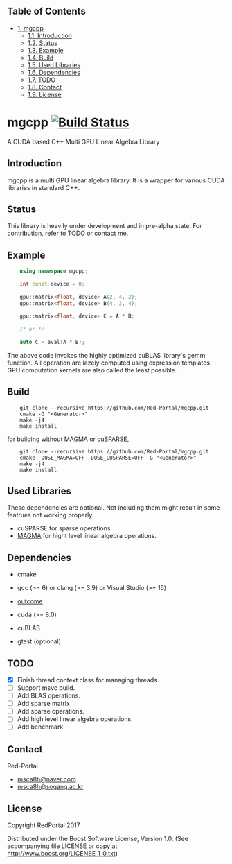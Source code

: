 <div id="table-of-contents">
<h2>Table of Contents</h2>
<div id="text-table-of-contents">
<ul>
<li><a href="#sec-1">1. mgcpp</a>
<ul>
<li><a href="#sec-1-1">1.1. Introduction</a></li>
<li><a href="#sec-1-2">1.2. Status</a></li>
<li><a href="#sec-1-3">1.3. Example</a></li>
<li><a href="#sec-1-4">1.4. Build</a></li>
<li><a href="#sec-1-5">1.5. Used Libraries</a></li>
<li><a href="#sec-1-6">1.6. Dependencies</a></li>
<li><a href="#sec-1-7">1.7. <span class="todo TODO">TODO</span> </a></li>
<li><a href="#sec-1-8">1.8. Contact</a></li>
<li><a href="#sec-1-9">1.9. License</a></li>
</ul>
</li>
</ul>
</div>
</div>

# mgcpp<a id="sec-1" name="sec-1"></a> [![Build Status](https://travis-ci.org/Red-Portal/mgcpp.svg?branch=master)](https://travis-ci.org/Red-Portal/mgcpp)

A CUDA based C++ Multi GPU Linear Algebra Library

## Introduction<a id="sec-1-1" name="sec-1-1"></a>

mgcpp is a multi GPU linear algebra library.
It is a wrapper for various CUDA libraries in standard C++.

## Status<a id="sec-1-2" name="sec-1-2"></a>

This library is heavily under development and in pre-alpha state.
For contribution, refer to TODO or contact me.

## Example<a id="sec-1-3" name="sec-1-3"></a>

``` c++
    using namespace mgcpp;
    
    int const device = 0;
    
    gpu::matrix<float, device> A(2, 4, 2);
    gpu::matrix<float, device> B(4, 3, 4);
    
    gpu::matrix<float, device> C = A * B;
    
    /* or */
    
    auto C = eval(A * B);
```

The above code invokes the highly optimized cuBLAS library's gemm function.
All operation are lazely computed using expression templates.
GPU computation kernels are also called the least possible.

## Build<a id="sec-1-4" name="sec-1-4"></a>

``` shell
    git clone --recursive https://github.com/Red-Portal/mgcpp.git
    cmake -G "<Generator>"
    make -j4
    make install
```

for building without MAGMA or cuSPARSE,

``` shell
    git clone --recursive https://github.com/Red-Portal/mgcpp.git
    cmake -DUSE_MAGMA=OFF -DUSE_CUSPARSE=OFF -G "<Generator>"
    make -j4
    make install
```

## Used Libraries<a id="sec-1-5" name="sec-1-5"></a>

These dependencies are optional. 
Not including them might result in some featrues not working properly.

-   cuSPARSE for sparse operations
-   [MAGMA](https://github.com/kjbartel/magma) for hight level linear algebra operations.

## Dependencies<a id="sec-1-6" name="sec-1-6"></a>

-   cmake
-   gcc (>= 6) or clang (>= 3.9) or Visual Studio (>= 15)

-   [outcome](https://github.com/ned14/outcome)
-   cuda (>= 8.0)
-   cuBLAS
-   gtest (optional)

## TODO <a id="sec-1-7" name="sec-1-7"></a>

-   [X] Finish thread context class for managing threads.
-   [ ] Support msvc build.
-   [ ] Add BLAS operations.
-   [ ] Add sparse matrix
-   [ ] Add sparse operations.
-   [ ] Add high level linear algebra operations.
-   [ ] Add benchmark

## Contact<a id="sec-1-8" name="sec-1-8"></a>

Red-Portal
-   msca8h@naver.com
-   msca8h@sogang.ac.kr

## License<a id="sec-1-9" name="sec-1-9"></a>

Copyright RedPortal 2017.

Distributed under the Boost Software License, Version 1.0.
(See accompanying file LICENSE or copy at
<http://www.boost.org/LICENSE_1_0.txt>)
